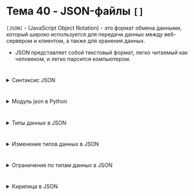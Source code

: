 # Тема 40 - JSON-файлы `[]`

`[JSON]` - (JavaScript Object Notation) - это формат обмена данными, который широко используется для передачи данных между веб-сервером и клиентом, а также для хранения данных.  
- JSON представляет собой текстовый формат, легко читаемый как человеком, и легко парсится компьютером.

#

<details>
  <summary>Синтаксис JSON</summary>

1. `[Объекты (Objects)]` - Объекты в JSON представляют собой неупорядоченные коллекции пар ключ-значение.

      - Ключи всегда должны быть строками и должны быть заключены в двойные кавычки.
      - Значениями могут быть: Строки (Strings), Числа (Numbers), Числа (Numbers), Массивы (Arrays), Null.
  
           - В строках могут быть любые символы, включая спецсимволы, но они должны быть заключены в двойные кавычки.
           - Числа Могут быть целыми или с плавающей точкой.
           - Логические значения Могут быть только true или false.
           - Массивы могут содержать любые значения JSON, включая другие массивы или объекты.
           - Значение null обозначает отсутствие значения.
#
2. `[Вложнность]` - JSON поддерживает вложенные объекты. При чём глубина вложенности может быть бесконечной.

```
{
  "ученик": {
    "имя": "Иван",
    "возраст": 10,
    "класс": {
      "название": "5А",
      "руководитель": "Петрова Н.В."
    }
  }
}

```
Здесь объект "ученик" содержит вложенный объект "класс", который в свою очередь содержит информацию о классе.  
#
3. `[Отступы, переносы и пробелы]` - в Json не обязательны, но улучшают читаемость кода. Например:
```
{"ключ1": "значение1", "ключ2": "значение2", "ключ3": "значение3"}
```
и
```
{
  "ключ1": "значение1",
  "ключ2": "значение2",
  "ключ3": "значение3"
}
```
Эквивалентны друг другу.  
Это означает, что JSON-данные в формате строки могут содержать пробелы и переносы строк для улучшения читаемости и оформления, но они не являются частью синтаксиса самого формата данных и не влияют на структуру JSON.
#

</details>

#

<details>
  <summary>Модуль json в Python</summary>



</details>

#

<details>
  <summary>Типы данных в JSON</summary>



</details>

#

<details>
  <summary>Изменение типов данных в JSON</summary>



</details>

#

<details>
  <summary>Ограничения по типам данных в JSON</summary>



</details>

#

<details>
  <summary>Кирилица в JSON</summary>



</details>
